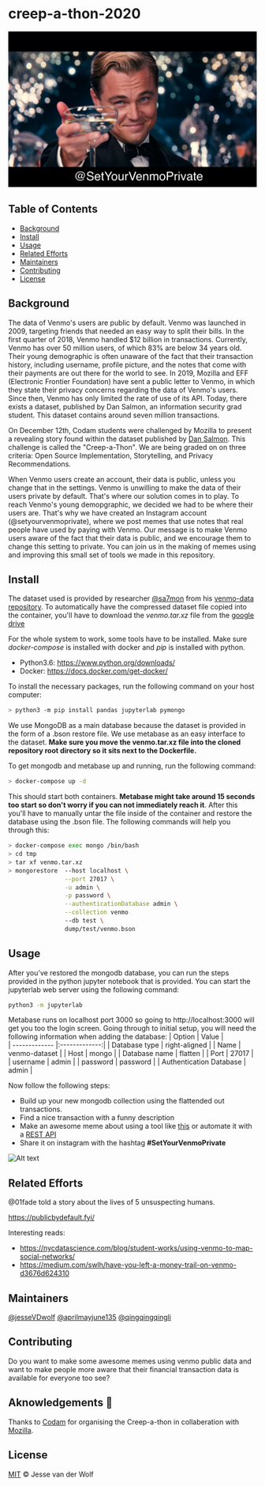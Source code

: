 # creep-a-thon-2020

![Alt text](img/leo.jpg?raw=true "Leo is awesome")

## Table of Contents

- [Background](#background)
- [Install](#install)
- [Usage](#usage)
- [Related Efforts](#related-efforts)
- [Maintainers](#maintainers)
- [Contributing](#contributing)
- [License](#license)

## Background

The data of Venmo's users are public by default. Venmo was launched in 2009, targeting friends that needed an easy way to split their bills. In the first quarter of 2018, Venmo handled $12 billion in transactions. Currently, Venmo has over 50 million users, of which 83% are below 34 years old. Their young demographic is often unaware of the fact that their transaction history, including username, profile picture, and the notes that come with their payments are out there for the world to see. In 2019, Mozilla and EFF (Electronic Frontier Foundation) have sent a public letter to Venmo, in which they state their privacy concerns regarding the data of Venmo's users. Since then, Venmo has only limited the rate of use of its API. Today, there exists a dataset, published by Dan Salmon, an information security grad student. This dataset contains around seven million transactions.

On December 12th, Codam students were challenged by Mozilla to present a revealing story found within the dataset published by [Dan Salmon](https://github.com/sa7mon/venmo-data). This challenge is called the "Creep-a-Thon". We are being graded on on three criteria: Open Source Implementation, Storytelling, and Privacy Recommendations.

When Venmo users create an account, their data is public, unless you change that in the settings. Venmo is unwilling to make the data of their users private by default. That's where our solution comes in to play. To reach Venmo's young demopgraphic, we decided we had to be where their users are. That's why we have created an Instagram account (@setyourvenmoprivate), where we post memes that use notes that real people have used by paying with Venmo. Our message is to make Venmo users aware of the fact that their data is public, and we encourage them to change this setting to private. You can join us in the making of memes using and improving this small set of tools we made in this repository. 

## Install

The dataset used is provided by researcher [@sa7mon](https://github.com/sa7mon) from his [venmo-data repository](https://github.com/sa7mon/venmo-data). To automatically have
the compressed dataset file copied into the container, you'll have to 
download the *venmo.tar.xz* file from the [google drive](https://drive.google.com/drive/folders/1m59TMADiwk3gArT-teUUOBlSKokq51ZL?usp=sharing)

For the whole system to work, some tools have to be installed. Make sure
*docker-compose* is installed with docker and *pip* is installed with python.
* Python3.6: https://www.python.org/downloads/
* Docker: https://docs.docker.com/get-docker/

To install the necessary packages, run the following command on your host computer:
```bash
> python3 -m pip install pandas jupyterlab pymongo
```

We use MongoDB as a main database because the dataset is provided in the
form of a .bson restore file. We use metabase as an easy interface to the dataset.
**Make sure you move the venmo.tar.xz file into the cloned repository root directory so it sits next to the Dockerfile.**

To get mongodb and metabase up and running, run the following command:
```bash
> docker-compose up -d
```

This should start both containers. **Metabase might take around 15 seconds too start so don't worry if you can not immediately reach it**. After this you'll have to manually untar
the file inside of the container and restore the database using the .bson file. The following commands will help you through this:
```bash
> docker-compose exec mongo /bin/bash
> cd tmp
> tar xf venmo.tar.xz
> mongorestore  --host localhost \
				--port 27017 \
				-u admin \
				-p password \
				--authenticationDatabase admin \
				--collection venmo 
				--db test \
				dump/test/venmo.bson
```

## Usage

After you've restored the mongodb database, you can run the steps provided
in the python jupyter notebook that is provided. You can start the jupyterlab
web server using the following command:
```bash
python3 -m jupyterlab
```

Metabase runs on localhost port 3000 so going to http://localhost:3000 will get you too the login screen. Going through to initial setup, you will need the following information when adding the database:
| Option        | Value  |      
| ------------- |:-------------:|
| Database type     | right-aligned |
| Name      | venmo-dataset      |
| Host | mongo      |
| Database name | flatten      |
| Port | 27017      |
| username | admin      |
| password | password      |
| Authentication Database | admin |

Now follow the following steps:
* Build up your new mongodb collection using the flattended out transactions.
* Find a nice transaction with a funny description
* Make an awesome meme about using a tool like [this](http://apimeme.com/) or automate it with a [REST API](https://rapidapi.com/meme-generator-api-meme-generator-api-default/api/meme-generator)
* Share it on instagram with the hashtag **#SetYourVenmoPrivate**

![Alt text](img/insta.jpg?raw=true "https://www.instagram.com/setyourvenmoprivate/")

## Related Efforts

@01fade told a story about the lives of 5 unsuspecting humans.

https://publicbydefault.fyi/

Interesting reads:
* https://nycdatascience.com/blog/student-works/using-venmo-to-map-social-networks/
* https://medium.com/swlh/have-you-left-a-money-trail-on-venmo-d3676d624310

## Maintainers

[@jesseVDwolf](https://github.com/jesseVDwolf)
[@aprilmayjune135](https://github.com/aprilmayjune135)
[@qingqingqingli](https://github.com/qingqingqingli)

## Contributing

Do you want to make some awesome memes using venmo public data and want
to make people more aware that their financial transaction data is available
for everyone too see?


## Aknowledgements :raised_hands:

Thanks to [Codam](https://www.codam.nl/en/) for organising the Creep-a-thon in collaberation with [Mozilla](https://www.mozilla.org/en-US/).

## License

[MIT](LICENSE) © Jesse van der Wolf